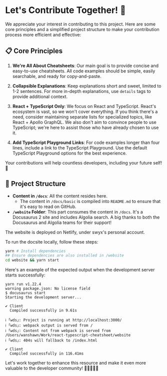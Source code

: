 # Let's Contribute Together! 🚀

We appreciate your interest in contributing to this project. Here are some core principles and a simplified project structure to make your contribution process more efficient and effective:

## 📋 Core Principles

1. **We're All About Cheatsheets**: Our main goal is to provide concise and easy-to-use cheatsheets. All code examples should be simple, easily searchable, and ready for copy-and-paste.

2. **Collapsible Explanations**: Keep explanations short and sweet, limited to 1-2 sentences. For more in-depth explanations, use `details` tags to provide additional context.

3. **React + TypeScript Only**: We focus on React and TypeScript. React's ecosystem is vast, so we won't cover everything. If you think there's a need, consider maintaining separate lists for specialized topics, like React + Apollo GraphQL. We also don't aim to convince people to use TypeScript; we're here to assist those who have already chosen to use it.

4. **Add TypeScript Playground Links**: For code examples longer than four lines, include a link to the TypeScript Playground. Use the default TypeScript Playground options for the best experience.

Your contributions will help countless developers, including your future self! 🙌

## 📁 Project Structure

- **Content in `/docs`**: All the content resides here.
  - The content in `/docs/basic` is compiled into `README.md` to ensure that it's easy to read on GitHub.
- **`/website` Folder**: This part consumes the content in `/docs`. It's a Docusaurus 2 site and includes Algolia search. A big thanks to both the Docusaurus and Algolia teams for their support!

The website is deployed on Netlify, under swyx's personal account.

To run the docsite locally, follow these steps:

```bash
yarn # Install dependencies
## Ensure dependencies are also installed in /website
cd website && yarn start
```

Here's an example of the expected output when the development server starts successfully:

```
yarn run v1.22.4
warning package.json: No license field
$ docusaurus start
Starting the development server...

✔ Client
  Compiled successfully in 9.61s

ℹ ｢wds｣: Project is running at http://localhost:3000/
ℹ ｢wds｣: webpack output is served from /
ℹ ｢wds｣: Content not from webpack is served from /Users/wanshawn/Work/react-typescript-cheatsheet/website
ℹ ｢wds｣: 404s will fallback to /index.html

✔ Client
  Compiled successfully in 116.41ms
```

Let's work together to enhance this resource and make it even more valuable to the developer community! 🌟👩‍💻👨‍💻
